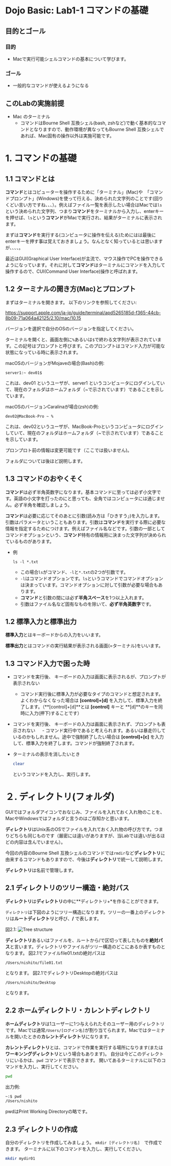 # Dojo Basic: Lab1-1 コマンドの基礎

## 目的とゴール
### 目的
 - Macで実行可能シェルコマンドの基本について学びます。

### ゴール
 - 一般的なコマンドが使えるようになる

## このLabの実施前提
- Mac のターミナル
  - コマンドはBourne Shell 互換シェル(bash, zshなど)で動く基本的なコマンドとなりますので、動作環境が異なってもBourne Shell 互換シェルであれば、Mac固有の操作以外は実施可能です。


# 1. コマンドの基礎
## 1.1 コマンドとは
**コマンド**とはコピューターを操作するために「ターミナル」(Mac)や　「コマンドプロンプト」(Windows)を使って行える、決められた文字列のことです(回りくどい言い方ですね、、、）。例えばファイル一覧を表示したい場合はMacでは`ls` という決められた文字列、つまり**コマンド**をターミナルから入力し、enterキーを押せば、`ls`という**コマンド**がMacで実行され、結果がターミナルに表示されます。

まずは**コマンド**を実行する(コンピュータに操作を伝える)ためにはは最後にenterキーを押す事は覚えておきましょう。なんとなく知っているとは思いますが、、、、。

最近はGUI(Graphical User Interface)が主流で、マウス操作でPCを操作できるようになっています。それに対して**コマンド**はターミナルにコマンドを入力して操作するので、CUI(Command User Interface)操作と呼ばれます。

## 1.2 ターミナルの開き方(Mac)とプロンプト
まずはターミナルを開きます。
以下のリンクを参照してください:

https://support.apple.com/ja-jp/guide/terminal/apd5265185d-f365-44cb-8b09-71a064a42125/2.10/mac/10.15

バージョンを選択で自分のOSのバージョンを指定してください。

ターミナルを開くと、画面左側に`%`あるいは`$`で終わる文字列が表示されています。この記号はプロンプトと呼びます。このプロンプトはコマンド入力が可能な状態になっている時に表示されます。

macOSのバージョンがMojaveの場合(Bash)の例:
```
server1:~ dev01$
``` 
これは、dev01 というユーザが、server1 というコンピュータにログインしていて、現在のフォルダはホームフォルダ（~で示されています）であることを示しています。

macOSのバージョンCaralinaが場合(zsh)の例:
```
dev02@MacBook-Pro ~ %
``` 
これは、dev02というユーザが、MacBook-Proというコンピュータにログインしていて、現在のフォルダはホームフォルダ（~で示されています）であることを示しています。

プロンプロト前の情報は変更可能です（ここでは扱いません)。

フォルダについては後ほど説明します。


 ## 1.3 コマンドのおやくそく

**コマンド**は必ず半角英数字になります。基本コマンドに至っては必ず小文字です。英語の小文字を打ったのにと思っても、全角ではコンピュータには通じません。必ず半角を確認しましょう。

**コマンド**は必要に応じてそのあとに引数(読み方は「ひきすう」)を入力します。引数はパラメータということもあります。引数は**コマンド**を実行する際に必要な情報を指定するためにつけます。例えばファイル名などです。引数の一部としてコマンドオプションという、**コマンド**特有の情報用に決まった文字列が決められているものがあります。

- 例
   ```
   ls -l *.txt
   ```
   - この場合`ls`がコマンド、`-l`と`*.txt`の2つが引数です。
   - `-l`はコマンドオプションです。`ls`というコマンドでコマンドオプションは決まっています。コマンドオプションに対して引数が必要な場合もあります。
   - **コマンド**と引数の間には必ず**半角スペース**を1つ以上入れます。
   - 引数はファイル名など固有なものを除いて、**必ず半角英数字**です。

## 1.2 標準入力と標準出力

**標準入力**とはキーボードからの入力をいいます。

**標準出力**とはコマンドの実行結果が表示される画面(=ターミナル)をいいます。

## 1.3 コマンド入力で困った時 

- コマンドを実行後、 キーボードの入力は画面に表示されるが、プロンプトが表示されない
   - コマンド実行後に標準入力が必要なタイプのコマンドと想定されます。よくわからなくなった場合は **[control]+[d]** を入力して、標準入力を終了します。（**[control]+[d]**とは **[control]** キーと **[d]**のキーを同時に入力(押下)することです）

- コマンドを実行後、 キーボードの入力は画面に表示されず、プロンプトも表示されない
　 - コマンド実行中であると考えられます。あるいは暴走(!)しているのかもしれません。途中で強制終了したい場合は **[control]+[c]** を入力して、標準入力を終了します。コマンドが強制終了されます。

- ターミナルの表示を消したいとき
  ```sh 
  clear 
  ``` 
  というコマンドを入力し、実行します。


# ２. ディレクトリ(フォルダ)
GUIではフォルダアイコンでおなじみ、ファイルを入れておく入れ物のことを、MacやWindowsではフォルダと言うのはご存知かと思います。

**ディレクトリ**はUnix系のOSでファイルを入れておく入れ物の呼び方です。つまりどちらも同じものです（厳密には違いがありますが、当Labでは違いが出るほどの内容は含んでいません）。

今回の内容のBourne Shell 互換シェルのコマンドでは`rmdir`など**ディレクトリ**に由来するコマンドもありますので、今後は**ディレクトリ**で統一して説明します。

**ディレクトリ**は名前で管理します。

## 2.1 ディレクトリのツリー構造・絶対パス

**ディレクトリ**は**ディレクトリ**の中に**ディレクトリ+*を作ることができます。

`ディレクトリ`は下図のようにツリー構造になります。ツリーの一番上のディレクトリは**ルートディレクトリ**と呼び、**/** で表します。

図2.1:
![Tree structure](images/tree.png)

**ディレクトリ**あるいはファイルを、ルートから/で区切って表したものを**絶対パス**と言います。ディレクトリやファイルがツリー構造のどこにあるか表すものとなります。
図2.1でファイルfile01.txtの絶対パスは
```
/Users/nishito/file01.txt
```
となります。
図2.1でディレクトリDesktopの絶対パスは
```
/Users/nishito/Desktop
```
となります。

## 2.2 ホームディレクトリ・カレントディレクトリ
**ホームディレクトリ**は1ユーザーに1つ与えられたそのユーザー用のディレクトリです。Macでは通常`/Users/[ログイン名]`が割り当てられます。Macではターミナルを開いたときの**カレントディレクトリ**になります。

**カレントディレクトリ**とは、コマンドで作業を実行する場所になります(または**ワーキンングディレクトリ**という場合もあります)。
自分は今どこのディレクトリにいるかは、`pwd` コマンドで表示できます。
開いてあるターミナルに以下のコマンドを入力し、実行してください。
```sh
pwd
```
出力例:
```sh
~:$ pwd
/Users/nishito
```

pwdはPrint Working Directoryの略です。



## 2.3 ディレクトリの作成
自分のディレクトリを作成してみましょう。
`mkdir [ディレクトリ名]`　で作成できます。
ターミナルに以下のコマンドを入力し、実行してください。
```sh
mkdir mydir01
```


















　　




